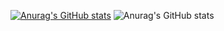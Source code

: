 
[![Anurag's GitHub stats](https://github-readme-stats.vercel.app/api?username=iamironman1233)](https://github.com/anuraghazra/github-readme-stats)
![Anurag's GitHub stats](https://github-readme-stats.vercel.app/api?username=iamironman1233&hide=contribs,prs)
